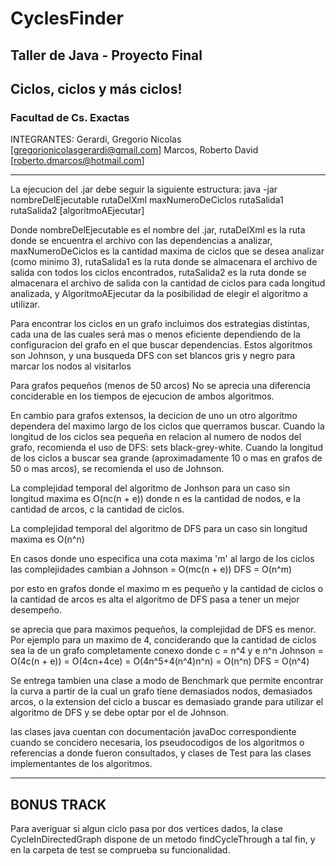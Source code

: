 # CyclesFinder

## Taller de Java - Proyecto Final 
## Ciclos, ciclos y más ciclos! 

### Facultad de Cs. Exactas

INTEGRANTES:
Gerardi, Gregorio Nicolas [gregorionicolasgerardi@gmail.com]
Marcos, Roberto David [roberto.dmarcos@hotmail.com]




------------

La ejecucion del .jar debe seguir la siguiente estructura:
java -jar nombreDelEjecutable rutaDelXml maxNumeroDeCiclos rutaSalida1 rutaSalida2 [algoritmoAEjecutar]

Donde nombreDelEjecutable es el nombre del .jar, rutaDelXml es la ruta donde se encuentra el archivo con las dependencias a analizar, maxNumeroDeCiclos es la cantidad maxima de ciclos que se desea analizar (como minimo 3), rutaSalida1 es la ruta donde se almacenara el archivo de salida con todos los ciclos encontrados, rutaSalida2 es la ruta donde se almacenara el archivo de salida con la cantidad de ciclos para cada longitud analizada, y AlgoritmoAEjecutar da la posibilidad de elegir el algoritmo a utilizar.
     

Para encontrar los ciclos en un grafo incluimos dos estrategias distintas, cada una de las cuales será mas o menos eficiente dependiendo de la configuracion del grafo en el que buscar dependencias. Estos algoritmos son Johnson, y una busqueda DFS con set blancos gris y negro para marcar los nodos al visitarlos

Para grafos pequeños (menos de 50 arcos) No se aprecia una diferencia conciderable en los tiempos de ejecucion de ambos algoritmos.

En cambio para grafos extensos, la decicion de uno un otro algoritmo dependera del maximo largo de los ciclos que querramos buscar.
Cuando la longitud de los ciclos sea pequeña en relacion al numero de nodos del grafo, recomienda el uso de DFS: sets black-grey-white.
Cuando la longitud de los ciclos a buscar sea grande (aproximadamente 10 o mas en grafos de 50 o mas arcos), se recomienda el uso de Johnson.

La complejidad temporal del algoritmo de Jonhson para un caso sin longitud maxima es O(nc(n + e)) donde n es la cantidad de nodos, e la cantidad de arcos, c la cantidad de ciclos.

La complejidad temporal del algoritmo de DFS para un caso sin longitud maxima es O(n^n)

En casos donde uno especifica una cota maxima 'm' al largo de los ciclos las complejidades cambian a 
Johnson = O(mc(n + e)) 
DFS = O(n^m)

por esto en grafos donde el maximo m es pequeño y la cantidad de ciclos o la cantidad de arcos es alta el algoritmo de DFS pasa a tener un mejor desempeño.

se aprecia que para maximos pequeños, la complejidad de DFS es menor. Por ejemplo para un maximo de 4, conciderando que la cantidad de ciclos sea la de un grafo completamente conexo donde c = n^4 y e n^n
Johnson = O(4c(n + e)) = O(4cn+4ce) = O(4n^5+4(n^4)n^n) = O(n^n)
DFS = O(n^4)

Se entrega tambien una clase a modo de Benchmark que permite encontrar la curva a partir de la cual un grafo tiene demasiados nodos, demasiados arcos, o la extension del ciclo a buscar es demasiado grande para utilizar el algoritmo de DFS y se debe optar por el de Johnson.

las clases java cuentan con documentación javaDoc correspondiente cuando se concidero necesaria, los pseudocodigos de los algoritmos o referencias a donde fueron consultados, y clases de Test para las clases implementantes de los algoritmos.

-------------
## BONUS TRACK 
Para averiguar si algun ciclo pasa por dos vertices dados, la clase CycleInDirectedGraph dispone de un metodo findCycleThrough a tal fin, y en la carpeta de test se comprueba su funcionalidad.
